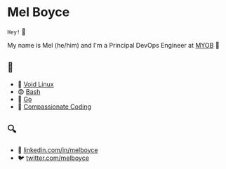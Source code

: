 # Mel Boyce

`Hey!` :wave:

My name is Mel (he/him) and I'm a Principal DevOps Engineer at [MYOB](https://myob.com) :black_heart:


## :hocho:

* :beginner: [Void Linux](https://docs.voidlinux.org/) 
* :fearful: [Bash](https://twitter.com/chetramey) 
* :ghost: [Go](https://www.youtube.com/watch?v=5kj5ApnhPAE) 
* :green_heart: [Compassionate Coding](https://compassionatecoding.com/) 


## :mag:

* :briefcase: [linkedin.com/in/melboyce](https://www.linkedin.com/in/melboyce)
* :bird: [twitter.com/melboyce](https://twitter.com/melboyce)
